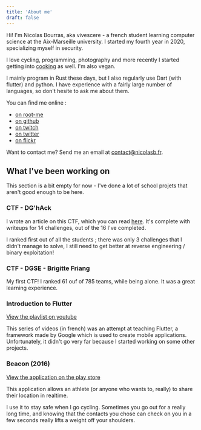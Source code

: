 ```yaml
---
title: 'About me'
draft: false
---
```


Hi! I'm Nicolas Bourras, aka vivescere - a french student learning computer science at the Aix-Marseille university. I started my fourth year in 2020, specializing myself in security.

I love cycling, programming, photography and more recently I started getting into [cooking](/recipes) as well. I'm also vegan.

I mainly program in Rust these days, but I also regularly use Dart (with flutter) and python. I have experience with a fairly large number of languages, so don't hesite to ask me about them.

You can find me online :
 - [on root-me](https://root-me.org/vivescere)
 - [on github](https://github.com/vivescere)
 - [on twitch](https://www.twitch.tv/vivescere)
 - [on twitter](https://twitter.com/vivescere)
 - [on flickr](https://www.flickr.com/photos/148311248@N07/)

Want to contact me? Send me an email at [contact@nicolasb.fr](mailto:perso@nicolasb.fr).

## What I've been working on

This section is a bit empty for now - I've done a lot of school projets that aren't good enough to be here.

### CTF - DG'hAck

I wrote an article on this CTF, which you can read [here](/blog/dghack-my-second-ctf/). It's complete with writeups for 14 challenges, out of the 16 I've completed.

I ranked first out of all the students ; there was only 3 challenges that I didn't manage to solve, I still need to get better at reverse engineering / binary exploitation!

### CTF - DGSE - Brigitte Friang

My first CTF! I ranked 61 ouf of 785 teams, while being alone. It was a great learning experience.

### Introduction to Flutter

[View the playlist on youtube](https://www.youtube.com/watch?v=524K0rNP6wc&list=PL-sAExtisOFBM8O9f6gCCBWq2ndJAmDuG)

This series of videos (in french) was an attempt at teaching Flutter, a framework made by Google which is used to create mobile applications. Unfortunately, it didn't go very far because I started working on some other projects.

### Beacon (2016)

[View the application on the play store](https://play.google.com/store/apps/details?id=com.vivescere.beacon)

This application allows an athlete (or anyone who wants to, really) to share their location in realtime.

I use it to stay safe when I go cycling. Sometimes you go out for a really long time, and knowing that the contacts you chose can check on you in a few seconds really lifts a weight off your shoulders.
